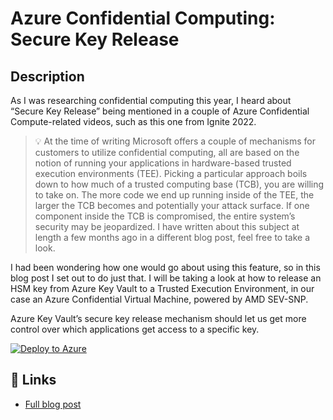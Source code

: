 # Azure Confidential Computing: Secure Key Release

## Description

As I was researching confidential computing this year, I heard about “Secure Key Release” being mentioned in a couple of Azure Confidential Compute-related videos, such as this one from Ignite 2022.

> 💡 At the time of writing Microsoft offers a couple of mechanisms for customers to utilize confidential computing, all are based on the notion of running your applications in hardware-based trusted execution environments (TEE). Picking a particular approach boils down to how much of a trusted computing base (TCB), you are willing to take on. The more code we end up running inside of the TEE, the larger the TCB becomes and potentially your attack surface. If one component inside the TCB is compromised, the entire system’s security may be jeopardized. I have written about this subject at length a few months ago in a different blog post, feel free to take a look.

I had been wondering how one would go about using this feature, so in this blog post I set out to do just that. I will be taking a look at how to release an HSM key from Azure Key Vault to a Trusted Execution Environment, in our case an Azure Confidential Virtual Machine, powered by AMD SEV-SNP.

Azure Key Vault’s secure key release mechanism should let us get more control over which applications get access to a specific key.

[![Deploy to Azure](https://aka.ms/deploytoazurebutton)](https://portal.azure.com/#create/Microsoft.Template/uri/https%3A%2F%2Fraw.githubusercontent.com%2FThomVanL%2Fblog-2022-12-azure-confidential-computing-secure-key-release%2Fmain%2Fbicep%2Fmain.json)

## 🔗 Links

- [Full blog post](https://thomasvanlaere.com/posts/2022/02/exploring-windows-containers-page-files/)
